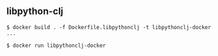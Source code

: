 ## libpython-clj

```console
$ docker build . -f Dockerfile.libpythonclj -t libpythonclj-docker
...

$ docker run libpythonclj-docker
```
